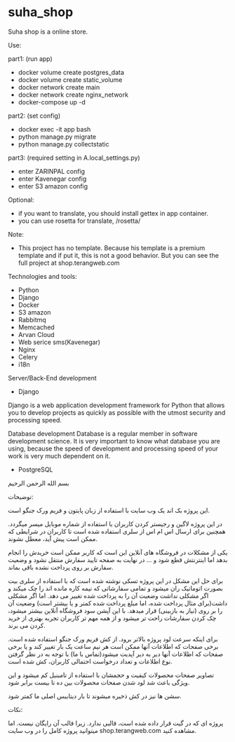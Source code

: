 # suha_shop
Suha shop is a online store.

Use:

part1: (run app)
  - docker volume create postgres_data
  - docker volume create static_volume
  - docker network create main
  - docker network create nginx_network
  - docker-compose up -d

part2: (set config)
  - docker exec -it app bash
  - python manage.py migrate
  - python manage.py collectstatic

part3: (required setting in A.local_settings.py)
  - enter ZARINPAL config
  - enter Kavenegar config
  - enter S3 amazon config

Optional:
  - if you want to translate, you should install gettex in app container.
  - you can use rosetta for translate, /rosetta/

Note:
   - This project has no template. Because his template is a premium template and if put it, this is not a good behavior. But you can see the full project at shop.terangweb.com

Technologies and tools:
  - Python
  - Django
  - Docker
  - S3 amazon
  - Rabbitmq
  - Memcached
  - Arvan Cloud
  - Web serice sms(Kavenegar)
  - Nginx
  - Celery
  - i18n
  
Server/Back-End development
 - Django
 
Django is a web application development framework for Python that allows you to develop projects as quickly as possible with the utmost security and processing speed.

Database development
Database is a regular member in software development science. It is very important to know what database you are using, because the speed of development and processing speed of your work is very much dependent on it.

 - PostgreSQL

بسم الله الرحمن الرحیم

توضیحات:

  این پروژه بک اند یک وب سایت با استفاده از زبان پایتون و فریم ورک جنگو است.
  
  در این پروژه لاگین و رجیستر کردن کاربران با استفاده از شماره موبایل میسر میگردد. همچنین برای ارسال اس ام اس از سلری استفاده شده است تا کاربران در شرایطی که ممکن است پیش آید، معطل نشوند.
  
  یکی از مشکلات در فروشگاه های آنلاین این است که کاربر ممکن است خریدش را انجام بدهد اما اینترنتش قطع شود و ... در نهایت به صفحه تایید سفارش منتقل نشود و وضعیت سفارش بر روی پرداخت نشده باقی بماند.
  
  برای حل این مشکل در این پروژه تسکی نوشته شده است که با استفاده از سلری بیت بصورت اتوماتیک ران میشود و تمامی سفارشاتی که نیمه کاره مانده اند را چک میکند و اگر مشکلی نداشت وضعیت آن را به پرداخت شده تغییر می دهد. اما اگر مشکلی داشت(برای مثال پرداخت شده، اما مبلغ پرداخت شده کمتر و یا بیشتر است) وضعیت آن را بر روی (نیاز به بازبینی) قرار میدهد. با این آپشن سود فروشگاه آنلاین بیشتر میشود، چک کردن سفارشات راحت تر میشود و از همه مهم تر کاربران تجربه بهتری از خرید کردن می برند.
  
  برای اینکه سرعت لود پروژه بالاتر برود. از کش فریم ورک جنگو استفاده شده است. برخی صفحات که اطلاعات آنها ممکن است هر نیم ساعت یک بار تغییر کند و یا برخی صفحات که اطلاعات آنها دیر به دیر آپدیت میشود(تماس با ما) با توجه به در نظر گرفتن نوع اطلاعات و تعداد درخواست احتمالی کاربران، کش شده است.
  
  تصاویر صفحات محصولات کیفیت و حجمشان با استفاده از تامبنیل کم میشود و این ویژگی باعث شد لود شدن صفحات محصولات بین ده تا بیست برابر شود. 
  
  سشن ها نیز در کش ذخیره میشوند تا بار دیتابیس اصلی ما کمتر شود.
  
نکات:

  پروژه ای که در گیت قرار داده شده است، قالبی ندارد. زیرا قالب آن رایگان نیست. اما میتوانید پروژه کامل را در وب سایت shop.terangweb.com مشاهده کنید.
